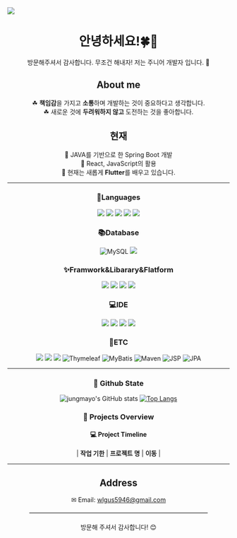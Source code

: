 <img src="https://capsule-render.vercel.app/api?type=waving&height=300&color=gradient&text=Kiyeon's%20Profile&fontAlignY=50&fontColor=&fontAlign=50&animation=fadeIn&textBg=false" />

<div align="center">
  <h1>안녕하세요!🍀🧸</h1>
  <p>방문해주셔서 감사합니다. 무조건 해내자! 저는 주니어 개발자 <strong></strong>입니다. 🌟</p>
  
## About me
 ☘ <strong>책임감</strong>을 가지고 <strong>소통</strong>하며 개발하는 것이 중요하다고 생각합니다.</br>
 ☘ 새로운 것에 <strong>두려워하지 않고</strong> 도전하는 것을 좋아합니다.</br>
 
## 현재
 🌱 JAVA를 기반으로 한 Spring Boot 개발</br>
 🌱 React, JavaScript의 활용</br>
 🌱 현재는 새롭게 **Flutter**를 배우고 있습니다.</br>
  
---
<h3 align='center'>🐾Languages</h3>
<div align='center'>

<img src="https://img.shields.io/badge/CSS3-1572B6?style=flat-square&logo=css3&logoColor=white"/>
<img src="https://img.shields.io/badge/HTML5-E34F26?style=flat-square&logo=html5&logoColor=white"/>
<img src="https://img.shields.io/badge/java-007396?style=flat-square&logo=java&logoColor=white"/>
<img src="https://img.shields.io/badge/JavaScript-F7DF1E?style=flat-square&logo=javascript&logoColor=black"/>
<img src="https://img.shields.io/badge/dart-%230175C2.svg?style=flat-square&logo=dart&logoColor=white"/>

</div>

<h3 align='center'>📚Database</h3>
<div align='center'>
  <img src="https://img.shields.io/badge/MySQL-4479A1?style=flat-square&logo=MySQL&logoColor=white" alt="MySQL">
  <img src="https://img.shields.io/badge/mongoDB-47A248?style=flat-square&logo=MongoDB&logoColor=white">

</div>

<h3 align='center'>✨Framwork&Libarary&Flatform</h3>
<div align='center'>
<img src="https://img.shields.io/badge/React-61DAFB?style=flat-square&logo=React&logoColor=black"/>
<img src="https://img.shields.io/badge/springboot-6DB33F?style=flat-square&logo=springboot&logoColor=white">
<img src="https://img.shields.io/badge/amazonaws-232F3E?style=flat-square&logo=amazonaws&logoColor=white">
<img src="https://img.shields.io/badge/flutter-02569B?style=flat-square&logo=flutter&logoColor=white">
  
</div>

<h3 align='center'>💻IDE</h3>
<div align='center'>
	<img src="https://img.shields.io/badge/Eclipse%20IDE-2C2255?style=flat-square&logo=Eclipse%20IDE&logoColor=white" />
	<img src="https://img.shields.io/badge/IntelliJ%20IDEA-000000?style=flat-square&logo=IntelliJ%20IDEA&logoColor=white" />
  <img src="https://img.shields.io/badge/android%20studio-346ac1?style=flat-square&logo=android%20studio&logoColor=white"/>
  <img src="https://img.shields.io/badge/Visual%20Studio%20Code-0078d7.svg?style=flat-square&logo=visual-studio-code&logoColor=white"/>
</div> 

<h3 align='center'>🔧ETC</h3>
<div align='center'>
	<img src="https://img.shields.io/badge/fontawesome-339AF0?style=flat-square&logo=fontawesome&logoColor=white">
  <img src="https://img.shields.io/badge/gradle-02303A?style=flat-square&logo=gradle&logoColor=white">
  <img src="https://img.shields.io/badge/apache tomcat-F8DC75?style=flat-square&logo=apachetomcat&logoColor=white">
	<img src="https://img.shields.io/badge/Thymeleaf-005F99?style=flat-square&logo=Thymeleaf&logoColor=white" alt="Thymeleaf">
	<img src="https://img.shields.io/badge/MyBatis-4479A1?style=flat-square&logo=MyBatis&logoColor=white" alt="MyBatis">
	<img src="https://img.shields.io/badge/Maven-C71A36?style=flat-square&logo=Apache-Maven&logoColor=white" alt="Maven">
	<img src="https://img.shields.io/badge/JSP-E34F26?style=flat-square&logo=java&logoColor=white" alt="JSP">
	<img src="https://img.shields.io/badge/JPA-6DB33F?style=flat-square&logo=Spring&logoColor=white" alt="JPA">
</div> 

---
### 📅 Github State

![jungmayo's GitHub stats](https://github-readme-stats.vercel.app/api?username=jungmayo&show_icons=true)
[![Top Langs](https://github-readme-stats.vercel.app/api/top-langs/?username=jungmayo&layout=compact)](https://github.com/anuraghazra/github-readme-stats)

### 📅 Projects Overview

#### 💻 Project Timeline
| **작업 기한**        | **프로젝트 명**                     | **이동**  |


---

  <h2>Address</h2>
  <p>✉ Email: <a href="mailto:your.email@example.com">wlgus5946@gmail.com</a></p>


  <hr style="border: 1px solid #ddd; width: 80%; margin: 20px auto;">
  <p>방문해 주셔서 감사합니다! 😊</p>
</div>
